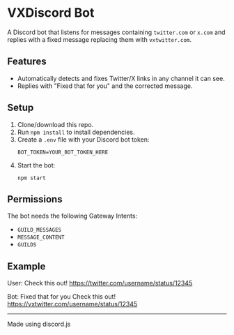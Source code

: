 # VXDiscord Bot

A Discord bot that listens for messages containing `twitter.com` or `x.com` and replies with a fixed message replacing them with `vxtwitter.com`.

## Features
- Automatically detects and fixes Twitter/X links in any channel it can see.
- Replies with "Fixed that for you" and the corrected message.

## Setup
1. Clone/download this repo.
2. Run `npm install` to install dependencies.
3. Create a `.env` file with your Discord bot token:
   ```
   BOT_TOKEN=YOUR_BOT_TOKEN_HERE
   ```
4. Start the bot:
   ```
   npm start
   ```

## Permissions
The bot needs the following Gateway Intents:
- `GUILD_MESSAGES`
- `MESSAGE_CONTENT`
- `GUILDS`

## Example
User: Check this out! https://twitter.com/username/status/12345

Bot: Fixed that for you
Check this out! https://vxtwitter.com/username/status/12345

---
Made using discord.js
